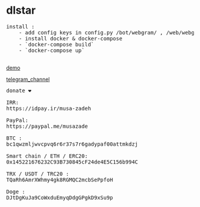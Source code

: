 # dlstar

<pre>
install : 
    - add config keys in config.py /bot/webgram/ , /web/webgram/
    - install docker & docker-compose
    - `docker-compose build`
    - `docker-compose up`

</pre>

[demo](https://t.me/dlstar)

[telegram_channel](https://t.me/userlandapp)




<pre>
donate ❤️

IRR:
https://idpay.ir/musa-zadeh

PayPal:
https://paypal.me/musazade

BTC :
bc1qwzmljwvcpvq6r6r37s7r6gadypaf00attmkdzj

Smart chain / ETH / ERC20:
0x145221676232C93B730845cF24de4E5C156b994C

TRX / USDT / TRC20 :
TQaRh6AmrXWhmy4gk8RGMQC2mcbSePpfoH

Doge :
DJtDgKuJa9CoWxduEmyqDdgGPgkD9xSu9p

</pre>
